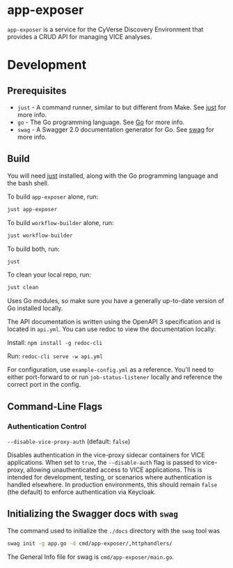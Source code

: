 app-exposer
===========

`app-exposer` is a service for the CyVerse Discovery Environment that provides a CRUD API for managing VICE analyses.

# Development

## Prerequisites

* `just` - A command runner, similar to but different from Make. See [just](https://github.com/casey/just) for more info.
* `go` - The Go programming language. See [Go](https://go.dev) for more info.
* `swag` - A Swagger 2.0 documentation generator for Go. See [swag](https://github.com/swaggo/swag) for more info.

## Build

You will need [just](https://github.com/casey/just) installed, along with the Go programming language and the bash shell.

To build `app-exposer` alone, run:
```bash
just app-exposer
```

To build `workflow-builder` alone, run:
```bash
just workflow-builder
```

To build both, run:
```bash
just
```

To clean your local repo, run:
```bash
just clean
```

Uses Go modules, so make sure you have a generally up-to-date version of Go installed locally.

The API documentation is written using the OpenAPI 3 specification and is located in `api.yml`. You can use redoc to view the documentation locally:

Install:
```npm install -g redoc-cli```

Run:
```redoc-cli serve -w api.yml```

For configuration, use `example-config.yml` as a reference. You'll need to either port-forward to or run `job-status-listener` locally and reference the correct port in the config.

## Command-Line Flags

### Authentication Control

`--disable-vice-proxy-auth` (default: `false`)

Disables authentication in the vice-proxy sidecar containers for VICE applications. When set to `true`, the `--disable-auth` flag is passed to vice-proxy, allowing unauthenticated access to VICE applications. This is intended for development, testing, or scenarios where authentication is handled elsewhere. In production environments, this should remain `false` (the default) to enforce authentication via Keycloak.

## Initializing the Swagger docs with `swag`

The command used to initialize the `./docs` directory with the `swag` tool was

```bash
swag init -g app.go -d cmd/app-exposer/,httphandlers/
```

The General Info file for swag is `cmd/app-exposer/main.go`.

